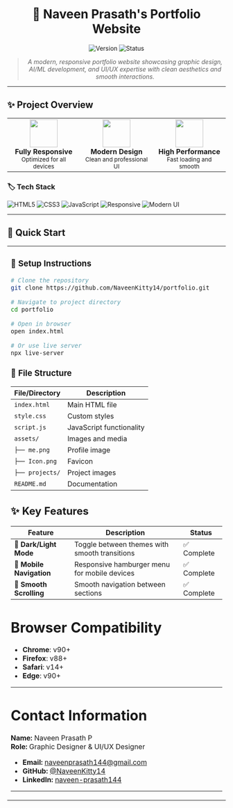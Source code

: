 <div align="center">

# 🚀 Naveen Prasath's Portfolio Website

![Version](https://img.shields.io/badge/version-1.0.0-blue.svg?style=for-the-badge)
![Status](https://img.shields.io/badge/status-ready%20to%20deploy-brightgreen.svg?style=for-the-badge)

> *A modern, responsive portfolio website showcasing graphic design, AI/ML development, and UI/UX expertise with clean aesthetics and smooth interactions.*

---

</div>

## ✨ Project Overview

<table>
<tr>
<td align="center" width="33%">
<img src="https://img.icons8.com/fluency/96/000000/smartphone-tablet.png" width="64"/>
<br><b>Fully Responsive</b>
<br><sub>Optimized for all devices</sub>
</td>
<td align="center" width="33%">
<img src="https://img.icons8.com/fluency/96/000000/paint-palette.png" width="64"/>
<br><b>Modern Design</b>
<br><sub>Clean and professional UI</sub>
</td>
<td align="center" width="33%">
<img src="https://img.icons8.com/fluency/96/000000/rocket.png" width="64"/>
<br><b>High Performance</b>
<br><sub>Fast loading and smooth</sub>
</td>
</tr>
</table>

### 🏷️ Tech Stack

![HTML5](https://img.shields.io/badge/HTML5-E34F26?style=for-the-badge&logo=html5&logoColor=white)
![CSS3](https://img.shields.io/badge/CSS3-1572B6?style=for-the-badge&logo=css3&logoColor=white)
![JavaScript](https://img.shields.io/badge/JavaScript-F7DF1E?style=for-the-badge&logo=javascript&logoColor=black)
![Responsive](https://img.shields.io/badge/Responsive-4CAF50?style=for-the-badge&logo=responsive&logoColor=white)
![Modern UI](https://img.shields.io/badge/Modern%20UI-9C27B0?style=for-the-badge&logo=ui&logoColor=white)

---

## 🚀 Quick Start

<table>
<tr>
<td width="50%">

### 🔧 Setup Instructions

```bash
# Clone the repository
git clone https://github.com/NaveenKitty14/portfolio.git

# Navigate to project directory
cd portfolio

# Open in browser
open index.html

# Or use live server
npx live-server

 ```

### 📁 File Structure

| File/Directory | Description |
|----------------|-------------|
| `index.html` | Main HTML file |
| `style.css` | Custom styles |
| `script.js` | JavaScript functionality |
| `assets/` | Images and media |
| `├── me.png` | Profile image |
| `├── Icon.png` | Favicon |
| `├── projects/` | Project images |
| `README.md` | Documentation |


## ✨ Key Features

| Feature | Description | Status |
|---------|-------------|--------|
| 🌙 **Dark/Light Mode** | Toggle between themes with smooth transitions | ✅ Complete |
| 📱 **Mobile Navigation** | Responsive hamburger menu for mobile devices | ✅ Complete |
| 🎯 **Smooth Scrolling** | Smooth navigation between sections | ✅ Complete |

# Browser Compatibility
- **Chrome**: v90+  
- **Firefox**: v88+  
- **Safari**: v14+  
- **Edge**: v90+  

---

# Contact Information
**Name:** Naveen Prasath P  
**Role:** Graphic Designer & UI/UX Designer  

- **Email:** [naveenprasath144@gmail.com](mailto:naveenprasath144@gmail.com)  
- **GitHub:** [@NaveenKitty14](https://github.com/NaveenKitty14)  
- **LinkedIn:** [naveen-prasath144](https://www.linkedin.com/in/naveen-prasath144)  

---


